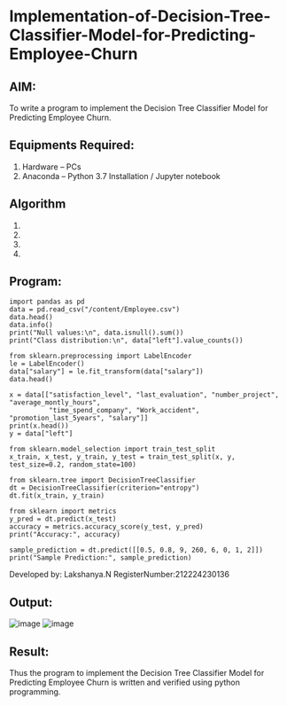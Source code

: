 # Implementation-of-Decision-Tree-Classifier-Model-for-Predicting-Employee-Churn

## AIM:
To write a program to implement the Decision Tree Classifier Model for Predicting Employee Churn.

## Equipments Required:
1. Hardware – PCs
2. Anaconda – Python 3.7 Installation / Jupyter notebook

## Algorithm
1. 
2. 
3. 
4. 

## Program:
```
import pandas as pd
data = pd.read_csv("/content/Employee.csv")
data.head()
data.info()
print("Null values:\n", data.isnull().sum())
print("Class distribution:\n", data["left"].value_counts())
```
```
from sklearn.preprocessing import LabelEncoder
le = LabelEncoder()
data["salary"] = le.fit_transform(data["salary"])
data.head()
```
```
x = data[["satisfaction_level", "last_evaluation", "number_project", "average_montly_hours",
          "time_spend_company", "Work_accident", "promotion_last_5years", "salary"]]
print(x.head())
y = data["left"]
```
```
from sklearn.model_selection import train_test_split
x_train, x_test, y_train, y_test = train_test_split(x, y, test_size=0.2, random_state=100)
```
```
from sklearn.tree import DecisionTreeClassifier
dt = DecisionTreeClassifier(criterion="entropy")
dt.fit(x_train, y_train)
```
```
from sklearn import metrics
y_pred = dt.predict(x_test)
accuracy = metrics.accuracy_score(y_test, y_pred)
print("Accuracy:", accuracy)
```
```
sample_prediction = dt.predict([[0.5, 0.8, 9, 260, 6, 0, 1, 2]])
print("Sample Prediction:", sample_prediction)
```
Developed by: Lakshanya.N
RegisterNumber:212224230136  

## Output:

![image](https://github.com/user-attachments/assets/fa7f6d3c-1c3e-49da-bcdb-69380d49b98e)
![image](https://github.com/user-attachments/assets/4a4a9842-b1ee-43fb-ba39-5a2ac5031d2f)


## Result:
Thus the program to implement the  Decision Tree Classifier Model for Predicting Employee Churn is written and verified using python programming.
